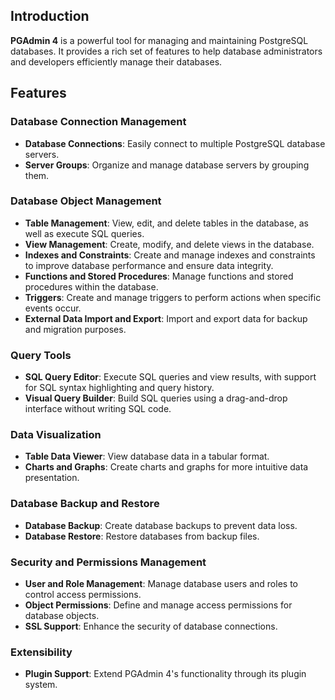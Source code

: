 ## Introduction

**PGAdmin 4** is a powerful tool for managing and maintaining PostgreSQL databases. It provides a rich set of features to help database administrators and developers efficiently manage their databases.

## Features

### Database Connection Management

- **Database Connections**: Easily connect to multiple PostgreSQL database servers.
- **Server Groups**: Organize and manage database servers by grouping them.

### Database Object Management

- **Table Management**: View, edit, and delete tables in the database, as well as execute SQL queries.
- **View Management**: Create, modify, and delete views in the database.
- **Indexes and Constraints**: Create and manage indexes and constraints to improve database performance and ensure data integrity.
- **Functions and Stored Procedures**: Manage functions and stored procedures within the database.
- **Triggers**: Create and manage triggers to perform actions when specific events occur.
- **External Data Import and Export**: Import and export data for backup and migration purposes.

### Query Tools

- **SQL Query Editor**: Execute SQL queries and view results, with support for SQL syntax highlighting and query history.
- **Visual Query Builder**: Build SQL queries using a drag-and-drop interface without writing SQL code.

### Data Visualization

- **Table Data Viewer**: View database data in a tabular format.
- **Charts and Graphs**: Create charts and graphs for more intuitive data presentation.

### Database Backup and Restore

- **Database Backup**: Create database backups to prevent data loss.
- **Database Restore**: Restore databases from backup files.

### Security and Permissions Management

- **User and Role Management**: Manage database users and roles to control access permissions.
- **Object Permissions**: Define and manage access permissions for database objects.
- **SSL Support**: Enhance the security of database connections.

### Extensibility

- **Plugin Support**: Extend PGAdmin 4's functionality through its plugin system.
